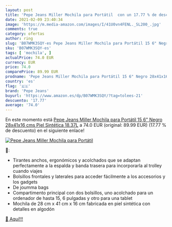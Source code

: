 ```yaml
---
layout: post
title: 'Pepe Jeans Miller Mochila para Portátil  con un 17.77 % de descuento'
date: 2021-02-09 23:40:34
image: 'https://m.media-amazon.com/images/I/41U0vn4FENL._SL200_.jpg'
comments: true
category: ofertas
author: ring
slug: 'B07WMK3SQY-es Pepe Jeans Miller Mochila para Portátil 15 6" Negro...'
sku: 'B07WMK3SQY-es'
tags: [ 'mochila', ]
actualPrice: 74.0 EUR
currency: EUR
price: 74.0
comparePrice: 89.99 EUR
prodname: 'Pepe Jeans Miller Mochila para Portátil 15 6" Negro 28x41x16 cms Piel Sintética 18.37L'
country: 'es'
flag: '🇪🇸'
brand: 'Pepe Jeans'
buyurl: 'https://www.amazon.es/dp/B07WMK3SQY/?tag=tolees-21'
descuento: '17.77'
average: '74.0'
---
```


En este momento está [Pepe Jeans Miller Mochila para Portátil 15 6" Negro 28x41x16 cms Piel Sintética 18.37L](https://www.amazon.es/dp/B07WMK3SQY/?tag=tolees-21) a 74.0 EUR (original: 89.99 EUR) (17.77 %  de descuento) en el siguiente enlace!

[![Pepe Jeans Miller Mochila para Portátil ](https://m.media-amazon.com/images/I/41U0vn4FENL._SL200_.jpg)](https://www.amazon.es/dp/B07WMK3SQY/?tag=tolees-21)

🔎:

- Tirantes anchos, ergonómicos y acolchados que se adaptan perfectamente a la espalda y banda trasera para incorporarla al trolley cuando viajes
- Bolsillos frontales y laterales para acceder fácilmente a los accesorios y los gadgets
- De joumma bags
- Compartimento principal con dos bolsillos, uno acolchado para un ordenador de hasta 15, 6 pulgadas y otro para una tablet
- Mochila de 28 cm x 41 cm x 16 cm fabricada en piel sintética con detalles en algodón

[🛒 Aquí!!!](https://www.amazon.es/dp/B07WMK3SQY/?tag=tolees-21)
